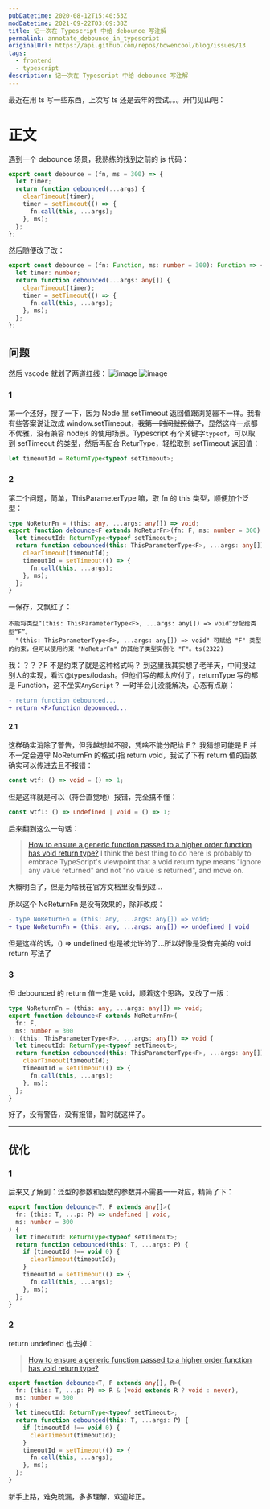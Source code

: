 ```yaml
---
pubDatetime: 2020-08-12T15:40:53Z
modDatetime: 2021-09-22T03:09:38Z
title: 记一次在 Typescript 中给 debounce 写注解
permalink: annotate_debounce_in_typescript
originalUrl: https://api.github.com/repos/bowencool/blog/issues/13
tags:
  - frontend
  - typescript
description: 记一次在 Typescript 中给 debounce 写注解
---
```


最近在用 ts 写一些东西，上次写 ts 还是去年的尝试。。。开门见山吧：

# 正文

遇到一个 debounce 场景，我熟练的找到之前的 js 代码：

```js
export const debounce = (fn, ms = 300) => {
  let timer;
  return function debounced(...args) {
    clearTimeout(timer);
    timer = setTimeout(() => {
      fn.call(this, ...args);
    }, ms);
  };
};
```

然后随便改了改：

```ts
export const debounce = (fn: Function, ms: number = 300): Function => {
  let timer: number;
  return function debounced(...args: any[]) {
    clearTimeout(timer);
    timer = setTimeout(() => {
      fn.call(this, ...args);
    }, ms);
  };
};
```

## 问题

然后 vscode 就划了两道红线：
![image](https://user-images.githubusercontent.com/20217146/90105411-73fd1000-dd78-11ea-8713-ff0b43f5bfd4.png)
![image](https://user-images.githubusercontent.com/20217146/90105492-90994800-dd78-11ea-9ab9-8190421a2f47.png)

### 1

第一个还好，搜了一下，因为 Node 里 setTimeout 返回值跟浏览器不一样。我看有些答案说让改成 window.setTimeout，~~我第一时间就照做了~~，显然这样一点都不优雅，没有兼容 nodejs 的使用场景。Typescript 有个关键字`typeof`，可以取到 setTimeout 的类型，然后再配合 ReturType，轻松取到 setTimeout 返回值：

```ts
let timeoutId = ReturnType<typeof setTimeout>;
```

### 2

第二个问题，简单，ThisParameterType 嘛，取 fn 的 this 类型，顺便加个泛型：

```ts
type NoReturFn = (this: any, ...args: any[]) => void;
export function debounce<F extends NoReturFn>(fn: F, ms: number = 300): F {
  let timeoutId: ReturnType<typeof setTimeout>;
  return function debounced(this: ThisParameterType<F>, ...args: any[]) {
    clearTimeout(timeoutId);
    timeoutId = setTimeout(() => {
      fn.call(this, ...args);
    }, ms);
  };
}
```

一保存，又飘红了：

```
不能将类型“(this: ThisParameterType<F>, ...args: any[]) => void”分配给类型“F”。
  "(this: ThisParameterType<F>, ...args: any[]) => void" 可赋给 "F" 类型的约束，但可以使用约束 "NoReturFn" 的其他子类型实例化 "F"。ts(2322)
```

我：？？？F 不是约束了就是这种格式吗？
到这里我其实想了老半天，中间搜过别人的实现，看过@types/lodash。但他们写的都太应付了，returnType 写的都是 Function，这不坐实`AnyScript`？
一时半会儿没能解决，心态有点崩：

```diff
- return function debounced...
+ return <F>function debounced...
```

#### 2.1

这样确实消除了警告，但我越想越不服，凭啥不能分配给 F？
我猜想可能是 F 并不一定会遵守 NoReturnFn 的格式(指 return void，我试了下有 return 值的函数确实可以传进去且不报错：

```ts
const wtf: () => void = () => 1;
```

但是这样就是可以（符合直觉地）报错，完全搞不懂：

```ts
const wtf1: () => undefined | void = () => 1;
```

后来翻到这么一句话：

> [How to ensure a generic function passed to a higher order function has void return type?](https://stackoverflow.com/questions/63442877/how-to-ensure-a-generic-function-passed-to-a-higher-order-function-has-void-retu/63443626#63443626)
> I think the best thing to do here is probably to embrace TypeScript's viewpoint that a void return type means "ignore any value returned" and not "no value is returned", and move on.

大概明白了，但是为啥我在官方文档里没看到过...

所以这个 NoReturnFn 是没有效果的，除非改成：

```diff
- type NoReturnFn = (this: any, ...args: any[]) => void;
+ type NoReturnFn = (this: any, ...args: any[]) => undefined | void
```

但是这样的话，() => undefined 也是被允许的了...所以好像是没有完美的 void return 写法了

### 3

但 debounced 的 return 值一定是 void，顺着这个思路，又改了一版：

```ts
type NoReturnFn = (this: any, ...args: any[]) => void;
export function debounce<F extends NoReturnFn>(
  fn: F,
  ms: number = 300
): (this: ThisParameterType<F>, ...args: any[]) => void {
  let timeoutId: ReturnType<typeof setTimeout>;
  return function debounced(this: ThisParameterType<F>, ...args: any[]) {
    clearTimeout(timeoutId);
    timeoutId = setTimeout(() => {
      fn.call(this, ...args);
    }, ms);
  };
}
```

好了，没有警告，没有报错，暂时就这样了。

---

## 优化

### 1

后来又了解到：泛型的参数和函数的参数并不需要一一对应，精简了下：

```ts
export function debounce<T, P extends any[]>(
  fn: (this: T, ...p: P) => undefined | void,
  ms: number = 300
) {
  let timeoutId: ReturnType<typeof setTimeout>;
  return function debounced(this: T, ...args: P) {
    if (timeoutId !== void 0) {
      clearTimeout(timeoutId);
    }
    timeoutId = setTimeout(() => {
      fn.call(this, ...args);
    }, ms);
  };
}
```

### 2

return undefined 也去掉：

> [How to ensure a generic function passed to a higher order function has void return type?](https://stackoverflow.com/questions/63442877/how-to-ensure-a-generic-function-passed-to-a-higher-order-function-has-void-retu/63443626#63443626)

```ts
export function debounce<T, P extends any[], R>(
  fn: (this: T, ...p: P) => R & (void extends R ? void : never),
  ms: number = 300
) {
  let timeoutId: ReturnType<typeof setTimeout>;
  return function debounced(this: T, ...args: P) {
    if (timeoutId !== void 0) {
      clearTimeout(timeoutId);
    }
    timeoutId = setTimeout(() => {
      fn.call(this, ...args);
    }, ms);
  };
}
```

新手上路，难免疏漏，多多理解，欢迎斧正。
